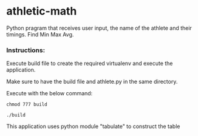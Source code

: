 # athletic-math
Python pragram that receives user input, the name of the athlete and their timings. Find Min Max Avg.

### Instructions:

Execute build file to create the required virtualenv and execute the application.

Make sure to have the build file and athlete.py in the same directory.

Execute with the below command:

`chmod 777 build`

`./build`

This application uses python module "tabulate" to construct the table
